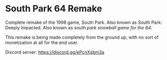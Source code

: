 # South Park 64 Remake
 Complete remake of the 1998 game, South Park. Also known as South Park: Deeply Impacted. Also known as *south park snowball game for the 64*.

 This remake is being made completely from the ground up, with no sort of monetization at all for the end user.

 Discord server: https://discord.gg/ePcnXsbm3a
